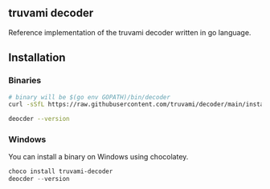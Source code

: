 ## truvami decoder

Reference implementation of the truvami decoder written in go language.

## Installation

### Binaries

```zsh
# binary will be $(go env GOPATH)/bin/decoder
curl -sSfL https://raw.githubusercontent.com/truvami/decoder/main/install.sh | sh -s -- -b $(go env GOPATH)/bin

deocder --version
```

### Windows

You can install a binary on Windows using chocolatey.

```powershell
choco install truvami-decoder
deocder --version
```